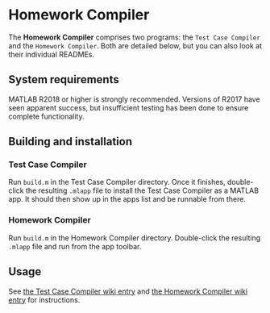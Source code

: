 # Homework Compiler

The **Homework Compiler** comprises two programs: the `Test Case Compiler` and the `Homework Compiler`. Both are detailed below, but you can also look at their individual READMEs.

## System requirements

MATLAB R2018 or higher is strongly recommended. Versions of R2017 have seen apparent success, but insufficient testing has been done to ensure complete functionality.

## Building and installation

### Test Case Compiler

Run `build.m` in the Test Case Compiler directory. Once it finishes, double-click the resulting `.mlapp` file to install the Test Case Compiler as a MATLAB app. It should then show up in the apps list and be runnable from there.

### Homework Compiler

Run `build.m` in the Homework Compiler directory. Double-click the resulting `.mlapp` file and run from the app toolbar.

## Usage

See [the Test Case Compiler wiki entry](https://github.gatech.edu/CS1371/homework-compiler/wiki/Test-Case-Compiler) and [the Homework Compiler wiki entry](https://github.gatech.edu/CS1371/homework-compiler/wiki/Homework-Compiler) for instructions.
